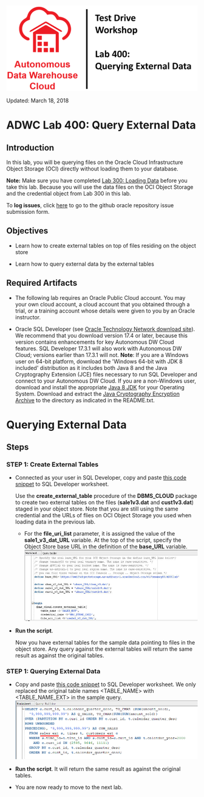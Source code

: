 ![](images/400/TITLE400.png)

Updated: March 18, 2018

# ADWC Lab 400: Query External Data 

## Introduction

In this lab, you will be querying files on the Oracle Cloud Infrastructure Object Storage (OCI) directly without loading them to your database.

**Note:** Make sure you have completed <a href="https://millerhoo.github.io/journey4-adwc/workshops/journey4-adwc/LabGuide300.md" target="_blank">Lab 300: Loading Data</a> before you take this lab. Because you will use the data files on the OCI Object Storage and the credential object from Lab 300 in this lab.

To **log issues**, click [here](https://github.com/millerhoo/journey4-adwc/issues/new) to go to the github oracle repository issue submission form.

## Objectives

-   Learn how to create external tables on top of files residing on the object store

-   Learn how to query external data by the external tables

## Required Artifacts

-   The following lab requires an Oracle Public Cloud account. You may your own cloud account, a cloud account that you obtained through a trial, or a training account whose details were given to you by an Oracle instructor.

-   Oracle SQL Developer (see <a href="http://www.oracle.com/technetwork/developer-tools/sql-developer/overview/index.html" target="_blank">Oracle Technology Network download site</a>).
    We recommend that you download version 17.4 or later, because this version contains enhancements for key Autonomous DW Cloud features. SQL Developer 17.3.1 will also work with Autonomous DW Cloud; versions earlier than 17.3.1 will not.
    **Note**:
    If you are a Windows user on 64-bit platform, download the 'Windows 64-bit with JDK 8 included' distribution as it includes both Java 8 and the Java Cryptography Extension (JCE) files necessary to run SQL Developer and connect to your Autonomous DW Cloud.
    If you are a non-Windows user, download and install the appropriate <a href="http://www.oracle.com/technetwork/java/javase/downloads/jdk8-downloads-2133151.html" target="_blank">Java 8 JDK</a> for your Operating System. Download and extract the <a href="http://www.oracle.com/technetwork/java/javase/downloads/jce8-download-2133166.html" target="_blank">Java Cryptography Encryption Archive</a> to the directory as indicated in the README.txt.

# Querying External Data
## Steps
### STEP 1: Create External Tables

-   Connected as your user in SQL Developer, copy and paste <a href="./scripts/400/create_external_tables.txt" target="_blank">this code snippet</a> to SQL Developer worksheet.  

    Use the **create\_external\_table** procedure of the **DBMS\_CLOUD** package to create two external tables on the files (**sale1v3.dat** and **cust1v3.dat**) staged in your object store. Note that you are still using the same credential and the URLs of flies on OCI Object Storage you used when loading data in the previous lab.

    -   For the **file\_uri\_list** parameter, it is assigned the value of the **sale1\_v3\_dat\_URL** variable. At the top of the script, specify the Object Store base URL in the definition of the **base\_URL** variable.
    ![](./images/400/snap0014527.jpg)



-   **Run the script**.

    Now you have external tables for the sample data pointing to files in the object store. Any query against the external tables will return the same result as against the original tables.

### STEP 1: Querying External Data

-   Copy and paste <a href="./scripts/400/query_external_data.txt" target="_blank">this code snippet</a> to SQL Developer worksheet. We only replaced the original table names <TABLE_NAME> with <TABLE_NAME_EXT> in the sample query.  
    ![](images/400/Picture400-4.png)

-   **Run the script**. It will return the same result as against the original tables.

-   You are now ready to move to the next lab.
